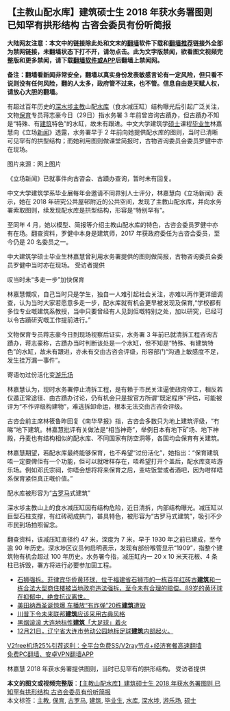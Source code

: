  <h2>【主教山配水库】建筑硕士生 2018 年获水务署图则 已知罕有拱形结构 古咨会委员有份听简报</h2> <p class="notice"><b>大陆网友注意：本文中的链接除此处和文末的<a href="https://github.com/bannedbook/fanqiang" >翻墙</a>软件下载和<a href="https://github.com/killgcd/justmysocks/blob/master/README.md">翻墙推荐</a>链接外全部为禁网链接，未翻墙状态下打不开，请勿点击。此为文字版禁闻，欲看图文视频完整版和更多禁闻，请下载<a href="https://github.com/bannedbook/fanqiang">翻墙软件或APP</a>后翻墙上禁闻网。</p><p>备注：翻墙看新闻非常安全，翻墙以真实身份发表敏感言论有一定风险，但只看不说则没有任何风险，翻的人太多，政府管不过来，也不管。信息自由是天赋人权，请放心大胆的翻墙。</b></p>  <div class="entry">  <p>有超过百年历史的<a href="https://www.bannedbook.org/bnews/tag/%E6%B7%B1%E6%B0%B4%E5%9F%97/" class="st_tag internal_tag" rel="tag" title="标签 深水埗 下的日志">深水埗</a><a href="https://www.bannedbook.org/bnews/tag/%e4%b8%bb%e6%95%99/" class="st_tag internal_tag" rel="tag" title="标签 主教 下的日志">主教</a>山配<a href="https://www.bannedbook.org/bnews/tag/%e6%b0%b4%e5%ba%93/" class="st_tag internal_tag" rel="tag" title="标签 水库 下的日志">水库</a>（食水减压缸）结构曝光后引起广泛关注，文物<a href="https://www.bannedbook.org/bnews/tag/%E4%BF%9D%E8%82%B2/" class="st_tag internal_tag" rel="tag" title="标签 保育 下的日志">保育</a>专员蒋志豪今日（29日）指水务署 3 年前曾咨询古蹟办，但古蹟办不知是“特殊、有<a href="https://www.bannedbook.org/bnews/tag/%E5%BB%BA%E7%AD%91/" class="st_tag internal_tag" rel="tag" title="标签 建筑 下的日志">建筑</a>特色”的水缸，故未有跟进。中文大学建筑学<a href="https://www.bannedbook.org/bnews/tag/%E7%A1%95%E5%A3%AB/" class="st_tag internal_tag" rel="tag" title="标签 硕士 下的日志">硕士</a>课程<a href="https://www.bannedbook.org/bnews/tag/%E6%AF%95%E4%B8%9A%E7%94%9F/" class="st_tag internal_tag" rel="tag" title="标签 毕业生 下的日志">毕业生</a>林嘉慧向《立场<span class='wp_keywordlink_affiliate'><a href="https://www.bannedbook.org/" title="新闻">新闻</a></span>》透露，水务署早于 2 年前向她提供配水库的图则，当时已清晰可见罕有的拱型结构；而她利用图则做课堂简报时，古物咨询委员会委员罗健中亦在现场。</p> <p>图片来源：网上图片</p> <p>《立场新闻》已就事件向古咨会、古蹟办查询，暂时未有回复。</p> <p>中文大学建筑学系毕业展每年会邀请不同界别人士评分，林嘉慧向《立场新闻》表示，她在 2018 年研究公共屋邨附近的公共空间，发现了主教山配水库，并向水务署索取图则，续发现配水库是拱型结构，形容是“特别罕有”。</p>  <p>至同年 4 月，她以模型、简报等介绍主教山配水库的特色，古咨会委员罗健中亦有在场。翻查资料，罗健中本身是建筑师，2017 年获政府委任为古咨会委员，至今仍是 20 名委员之一。</p> <p>中大建筑学硕士毕业生林嘉慧曾利用水务署提供的图则做简报，古物咨询委员会委员罗健中当时亦在现场。 受访者提供</p> <p>叹当时未“多走一步”加快保育</p> <p>林嘉慧慨叹，自己当时只是学生，独自一人难引起社会关注，亦难以再作更详细调查，认为当时大家若愿意多走一步，配水库就有机会更早被发现及保育,“学校都有多位专业嘅建筑系教授，当中只要曾经有人见到佢嘅特别之处，加以研究，已经可以令古蹟研究嘅工作提前进行。”</p>  <p>文物保育专员蒋志豪今日到现场视察后证实，水务署 3 年前已就清拆工程咨询古蹟办，蒋志豪称，古蹟办当时判断该处是一个水缸，但不知是“特殊、有建筑特色”的水缸，故未有跟进，亦未有交由古咨会评级，形容部门“沟通上敏感度不足，发生挂万漏一事件”。</p> <p>寄语勿过份活化变<a href="https://www.bannedbook.org/bnews/tag/%e6%b8%b8%e4%b9%90%e5%9c%ba/" class="st_tag internal_tag" rel="tag" title="标签 游乐场 下的日志">游乐场</a></p> <p>林嘉慧认为，现时水务署停止清拆工程，是有赖于市民关注逼使政府停工，相反若仅遁正常途径、由古蹟办讨论，仍有机会只是按官方所谓“既定程序”评估，可能被评为“不作评级构建物”，难逃拆卸命运，根本无法交由古咨会评级。</p> <p>古咨会前主席林筱鲁昨回复《南华早报》指，古咨会多数只为地上建筑评级，“冇睇”地下建筑。林嘉慧批评有关做法是“相当神奇”，举例日本有地下矿场、地下神殿，丹麦也有结构相似的配水库、不同国家有防空洞等，各国均会保育有关建筑。</p>  <p>林嘉慧期望，若配水库最终能够保育，也不希望“过份活化”，她指出：“保育建筑唔一定要俾佢有一个功能，佢可以就咁样存在，唔希望打开个盖后，配水库变咗游乐场。例如邓氏宗祠，你唔会想将将来保育之后，变咗饭堂或者酒吧，因为咁样唔系保育紧佢真正嘅价值。”</p> <p>配水库被形容为“<a href="https://www.bannedbook.org/bnews/tag/%e5%8f%a4%e7%bd%97%e9%a9%ac/" class="st_tag internal_tag" rel="tag" title="标签 古罗马 下的日志">古罗马</a>式建筑”</p> <p>深水埗主教山上的食水减压缸因有结构危险，近日清拆，内部结构曝光。减压缸以巨型石柱支撑，有红砖砌成拱门，甚具特色，被形容为“古罗马式建筑”，吸引不少市民到场拍照留念。</p> <p>翻查资料，该减压缸直径约 47 米，深度为 7 米，早于 1930 年之前已建成，至今逾 90 年历史。深水埗区议员何启明表示，发现有部份喉管显示“1909”，指整个建筑物有机会超过 100 年历史。水务署今指，减压缸内一 20 x 10 米天花板、4 条柱已拆毁，署方将进行必要参加固工程。</p>  <ul class='op-related-articles' title='相关阅读'> <li><a href='https://www.bannedbook.org/bnews/bannedvideo/20201229/1457309.html' target='_blank'>石狮强拆。菲律宾华侨黄环球，位于福建省石狮市的一栋百年红砖古<b>建筑</b>和一栋合法大型商住楼被当地政府违法强拆，至今未有合理的赔偿。89岁的黄环球在抑郁中，绝食抗议离世。</a></li> <li><a href='https://www.bannedbook.org/bnews/worldnews/usa/20201227/1455606.html' target='_blank'>美田纳西圣诞惊爆 车播放“有炸弹”20栋<b>建筑</b>遭毁</a></li> <li><a href='https://www.bannedbook.org/bnews/cnnews/20201225/1454409.html' target='_blank'>川普下令未来联邦<b>建筑</b>应该采用古典风格</a></li> <li><a href='https://www.bannedbook.org/bnews/cbnews/20201221/1452166.html' target='_blank'>黑烟滚滚 大连地标性<b>建筑</b>「大足球」着火</a></li> <li><a href='https://www.bannedbook.org/bnews/bannedvideo/20201221/1452154.html' target='_blank'>12月21日，辽宁省大连市劳动公园地标足球<b>建筑</b>内部起火。</a></li> </ul> <p class="texttj"> <a href="https://github.com/bannedbook/fanqiang/wiki/V2ray%E6%9C%BA%E5%9C%BA" target="_blank">V2free机场25%引荐返利：全平台免费SS/V2ray节点+经济套餐高速翻墙</a><br/> <a href="https://github.com/bannedbook/fanqiang/wiki/%E7%A6%81%E9%97%BB%E7%BD%91%E5%AE%89%E5%8D%93%E7%BF%BB%E5%A2%99%E6%96%B0%E9%97%BBAPP" target="_blank">免费PC翻墙、安卓VPN翻墙APP</a></p><p>林嘉慧 2018 年获水务署提供图则，当时已见罕有的拱形结构。 受访者提供</p><a name='sharetosocial'></a>       <div><b>本文的图文或视频完整版</b>：<a href='https://www.bannedbook.org/bnews/comments/20201230/1457425.html'>【主教山配水库】建筑硕士生 2018 年获水务署图则 已知罕有拱形结构 古咨会委员有份听简报</a></div>  </div><!--END ENTRY--> <div class="postfooter"> <div>本文标签：<a href="https://www.bannedbook.org/bnews/tag/%e4%b8%bb%e6%95%99/" rel="tag">主教</a>, <a href="https://www.bannedbook.org/bnews/tag/%E4%BF%9D%E8%82%B2/" rel="tag">保育</a>, <a href="https://www.bannedbook.org/bnews/tag/%e5%8f%a4%e7%bd%97%e9%a9%ac/" rel="tag">古罗马</a>, <a href="https://www.bannedbook.org/bnews/tag/%E5%BB%BA%E7%AD%91/" rel="tag">建筑</a>, <a href="https://www.bannedbook.org/bnews/tag/%E6%AF%95%E4%B8%9A%E7%94%9F/" rel="tag">毕业生</a>, <a href="https://www.bannedbook.org/bnews/tag/%e6%b0%b4%e5%ba%93/" rel="tag">水库</a>, <a href="https://www.bannedbook.org/bnews/tag/%E6%B7%B1%E6%B0%B4%E5%9F%97/" rel="tag">深水埗</a>, <a href="https://www.bannedbook.org/bnews/tag/%e6%b8%b8%e4%b9%90%e5%9c%ba/" rel="tag">游乐场</a>, <a href="https://www.bannedbook.org/bnews/tag/%E7%A1%95%E5%A3%AB/" rel="tag">硕士</a></div>  </div><!--END POSTFOOTER--> 